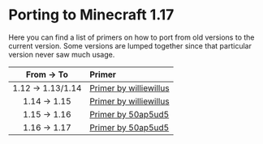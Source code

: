 Porting to Minecraft 1.17
=========================

Here you can find a list of primers on how to port from old versions to the current version. Some versions are lumped together since that particular version never saw much usage.

|    From -> To     |               Primer               |
|:-----------------:|:-----------------------------------|
| 1.12 -> 1.13/1.14 | [Primer by williewillus][112to114] |
| 1.14 -> 1.15      | [Primer by williewillus][114to115] |
| 1.15 -> 1.16      | [Primer by 50ap5ud5][115to116]     |
| 1.16 -> 1.17      | [Primer by 50ap5ud5][116to117]     |

[112to114]: https://gist.github.com/williewillus/353c872bcf1a6ace9921189f6100d09a
[114to115]: https://gist.github.com/williewillus/30d7e3f775fe93c503bddf054ef3f93e
[115to116]: https://gist.github.com/50ap5ud5/f4e70f0e8faeddcfde6b4b1df70f83b8
[116to117]: https://gist.github.com/50ap5ud5/beebcf056cbdd3c922cc8993689428f4
